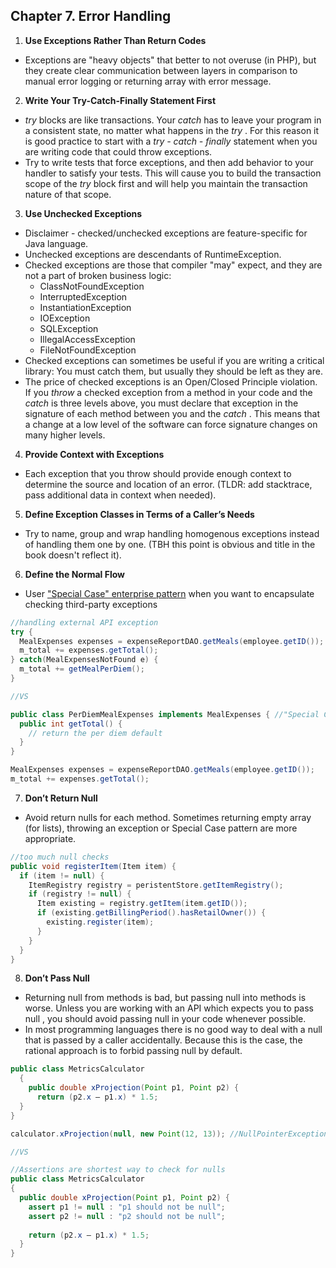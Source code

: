 ## Chapter 7. Error Handling

1. **Use Exceptions Rather Than Return Codes**
- Exceptions are "heavy objects" that better to not overuse (in PHP),
but they create clear communication between layers in comparison to manual error logging
or returning array with error message.
2. **Write Your Try-Catch-Finally Statement First**
- _try_ blocks are like transactions. Your _catch_ has to leave your program in a
  consistent state, no matter what happens in the _try_ . For this reason it is good practice to
  start with a _try - catch - finally_ statement when you are writing code that could throw
  exceptions.
- Try to write tests that force exceptions, and then add behavior to your handler 
  to satisfy your tests. This will cause you to build the transaction scope of the _try_ block 
  first and will help you maintain the transaction nature of that scope.

3. **Use Unchecked Exceptions**
- Disclaimer - checked/unchecked exceptions are feature-specific for Java language.
- Unchecked exceptions are descendants of RuntimeException.
- Checked exceptions are those that compiler "may" expect, and they are not a part of broken business logic:
    - ClassNotFoundException
    - InterruptedException
    - InstantiationException
    - IOException
    - SQLException
    - IllegalAccessException
    - FileNotFoundException
- Checked exceptions can sometimes be useful if you are writing a critical library: You
  must catch them, but usually they should be left as they are.
- The price of checked exceptions is an Open/Closed Principle violation. 
  If you _throw_ a checked exception from a method in your code and the _catch_ is three levels
  above, you must declare that exception in the signature of each method between you and
  the _catch_ . This means that a change at a low level of the software can force signature
  changes on many higher levels.

4. **Provide Context with Exceptions**
- Each exception that you throw should provide enough context to determine the source and
  location of an error. (TLDR: add stacktrace, pass additional data in context when needed).

5. **Define Exception Classes in Terms of a Caller’s Needs**
- Try to name, group and wrap handling homogenous exceptions instead of handling them one by one.
  (TBH this point is obvious and title in the book doesn't reflect it).

6. **Define the Normal Flow**
- User ["Special Case" enterprise pattern](https://martinfowler.com/eaaCatalog/specialCase.html)
  when you want to encapsulate checking third-party exceptions
```java
//handling external API exception
try {
  MealExpenses expenses = expenseReportDAO.getMeals(employee.getID());
  m_total += expenses.getTotal();
} catch(MealExpensesNotFound e) {
  m_total += getMealPerDiem();
}

//VS 

public class PerDiemMealExpenses implements MealExpenses { //"Special Case"
  public int getTotal() {
    // return the per diem default
  }
}

MealExpenses expenses = expenseReportDAO.getMeals(employee.getID());
m_total += expenses.getTotal();
```

7. **Don’t Return Null**
- Avoid return nulls for each method. Sometimes returning empty array (for lists),
throwing an exception or Special Case pattern are more appropriate.
```java
//too much null checks
public void registerItem(Item item) {
  if (item != null) {
    ItemRegistry registry = peristentStore.getItemRegistry();
    if (registry != null) {
      Item existing = registry.getItem(item.getID());
      if (existing.getBillingPeriod().hasRetailOwner()) {
        existing.register(item);
      }
    }
  }
}
```

8. **Don’t Pass Null**
- Returning null from methods is bad, but passing null into methods is worse. Unless you
  are working with an API which expects you to pass null , you should avoid passing null in
  your code whenever possible.
- In most programming languages there is no good way to deal with a null that is
  passed by a caller accidentally. Because this is the case, the rational approach is to forbid
  passing null by default.

```java
public class MetricsCalculator
  {
    public double xProjection(Point p1, Point p2) {
      return (p2.x – p1.x) * 1.5;
  }
}

calculator.xProjection(null, new Point(12, 13)); //NullPointerException occurs

//VS

//Assertions are shortest way to check for nulls
public class MetricsCalculator
{
  public double xProjection(Point p1, Point p2) {
    assert p1 != null : "p1 should not be null"; 
    assert p2 != null : "p2 should not be null";
    
    return (p2.x – p1.x) * 1.5;
  }
}
```
